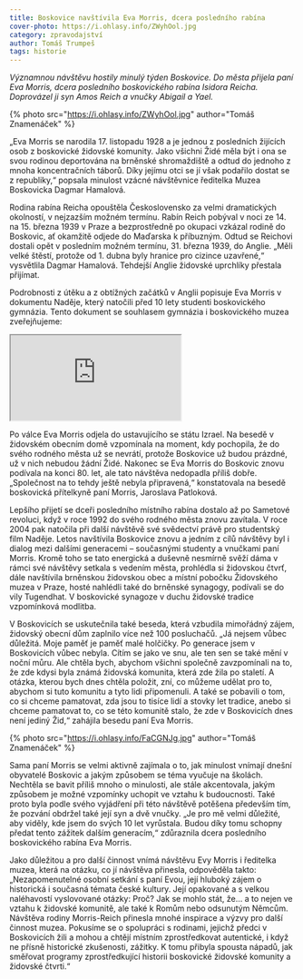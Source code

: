 ```yaml
---
title: Boskovice navštívila Eva Morris, dcera posledního rabína
cover-photo: https://i.ohlasy.info/ZWyhOol.jpg
category: zpravodajství
author: Tomáš Trumpeš
tags: historie
---
```


*Významnou návštěvu hostily minulý týden Boskovice. Do města přijela paní Eva Morris, dcera posledního boskovického rabína Isidora Reicha. Doprovázel ji syn Amos Reich a vnučky Abigail a Yael.*

{% photo src="https://i.ohlasy.info/ZWyhOol.jpg" author="Tomáš Znamenáček" %}

„Eva Morris se narodila 17. listopadu 1928 a je jednou z posledních žijících osob z boskovické židovské komunity. Jako všichni Židé měla být i ona se svou rodinou deportována na brněnské shromaždiště a odtud do jednoho z mnoha koncentračních táborů. Díky jejímu otci se jí však podařilo dostat se z republiky,“ popsala minulost vzácné návštěvnice ředitelka Muzea Boskovicka Dagmar Hamalová.

Rodina rabína Reicha opouštěla Československo za velmi dramatických okolností, v nejzazším možném termínu. Rabín Reich pobýval v noci ze 14. na 15. března 1939 v Praze a bezprostředně po okupaci vzkázal rodině do Boskovic, ať okamžitě odjede do Maďarska k příbuzným. Odtud se Reichovi dostali opět v posledním možném termínu, 31. března 1939, do Anglie. „Měli velké štěstí, protože od 1. dubna byly hranice pro cizince uzavřené,“ vysvětlila Dagmar Hamalová. Tehdejší Anglie židovské uprchlíky přestala přijímat.

Podrobnosti z útěku a z obtížných začátků v Anglii popisuje Eva Morris v dokumentu Naděje, který natočili před 10 lety studenti boskovického gymnázia. Tento dokument se souhlasem gymnázia i boskovického muzea zveřejňujeme:

<div class="force-hd-aspect"><iframe class="vimeo" src="https://player.vimeo.com/video/138508742" webkitallowfullscreen mozallowfullscreen allowfullscreen></iframe></div>

Po válce Eva Morris odjela do ustavujícího se státu Izrael. Na besedě v židovském obecním domě vzpomínala na moment, kdy pochopila, že do svého rodného města už se nevrátí, protože Boskovice už budou prázdné, už v nich nebudou žádní Židé. Nakonec se Eva Morris do Boskovic znovu podívala na konci 80. let, ale tato návštěva nedopadla příliš dobře. „Společnost na to tehdy ještě nebyla připravená,“ konstatovala na besedě boskovická přítelkyně paní Morris, Jaroslava Patloková.

Lepšího přijetí se dceři posledního místního rabína dostalo až po Sametové revoluci, když v roce 1992 do svého rodného města znovu zavítala. V roce 2004 pak natočila při další návštěvě své svědectví právě pro studentský film Naděje.  Letos navštívila Boskovice znovu a jedním z cílů návštěvy byl i dialog mezi dalšími generacemi – současnými studenty a vnučkami paní Morris. Kromě toho se tato energická a duševně nesmírně svěží dáma v rámci své návštěvy setkala s vedením města, prohlédla si židovskou čtvrť, dále navštívila brněnskou židovskou obec a místní pobočku Židovského muzea v Praze, hosté nahlédli také do brněnské synagogy, podívali se do vily Tugendhat. V boskovické synagoze v duchu židovské tradice vzpomínková modlitba.

V Boskovicích se uskutečnila také beseda, která vzbudila mimořádný zájem, židovský obecní dům zaplnilo více než 100 posluchačů. „Já nejsem vůbec důležitá. Moje paměť je paměť malé holčičky. Po generace jsem v Boskovicích vůbec nebyla. Cítím se jako ve snu, ale ten sen se také mění v noční můru. Ale chtěla bych, abychom všichni společně zavzpomínali na to, že zde kdysi byla známá židovská komunita, která zde žila po staletí. A otázka, kterou bych dnes chtěla položit, zní, co můžeme udělat pro to, abychom si tuto komunitu a tyto lidi připomenuli. A také se pobavili o tom, co si chceme pamatovat, zda jsou to tisíce lidí a stovky let tradice, anebo si chceme pamatovat to, co se této komunitě stalo, že zde v Boskovicích dnes není jediný Žid,“ zahájila besedu paní Eva Morris.

{% photo src="https://i.ohlasy.info/FaCGNJg.jpg" author="Tomáš Znamenáček" %}

Sama paní Morris se velmi aktivně zajímala o to, jak minulost vnímají dnešní obyvatelé Boskovic a jakým způsobem se téma vyučuje na školách. Nechtěla se bavit příliš mnoho o minulosti, ale stále akcentovala, jakým způsobem je možné vzpomínky uchopit ve vztahu k budoucnosti. Také proto byla podle svého vyjádření při této návštěvě potěšena především tím, že pozvání obdržel také její syn a dvě vnučky. „Je pro mě velmi důležité, aby viděly, kde jsem do svých 10 let vyrůstala. Budou díky tomu schopny předat tento zážitek dalším generacím,“ zdůraznila dcera posledního boskovického rabína Eva Morris.

Jako důležitou a pro další činnost vnímá návštěvu Evy Morris i ředitelka muzea, která na otázku, co jí návštěva přinesla, odpověděla takto: „Nezapomenutelné osobní setkání s paní Evou, její hluboký zájem o historická i současná témata české kultury. Její opakované a s velkou naléhavostí vyslovované otázky: Proč? Jak se mohlo stát, že… a to nejen ve vztahu k židovské komunitě, ale také k Romům nebo odsunutým Němcům. Návštěva rodiny Morris-Reich přinesla mnohé inspirace a výzvy pro další činnost muzea. Pokusíme se o spolupráci s rodinami, jejichž předci v Boskovicích žili a mohou a chtějí místním zprostředkovat autentické, i když ne přísně historické zkušenosti, zážitky. K tomu přibyla spousta nápadů, jak směřovat programy zprostředkující historii boskovické židovské komunity a židovské čtvrti.“
